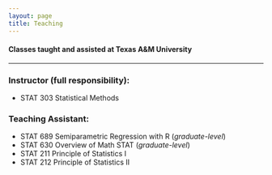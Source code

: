```yaml
---
layout: page
title: Teaching
---
```


#### Classes taught and assisted at Texas A&M University
--------------------------------------------------------
### Instructor (full responsibility):
- STAT 303 Statistical Methods

### Teaching Assistant:
- STAT 689 Semiparametric Regression with R (*graduate-level*)
- STAT 630 Overview of Math STAT (*graduate-level*)
- STAT 211 Principle of Statistics I
- STAT 212 Principle of Statistics II
